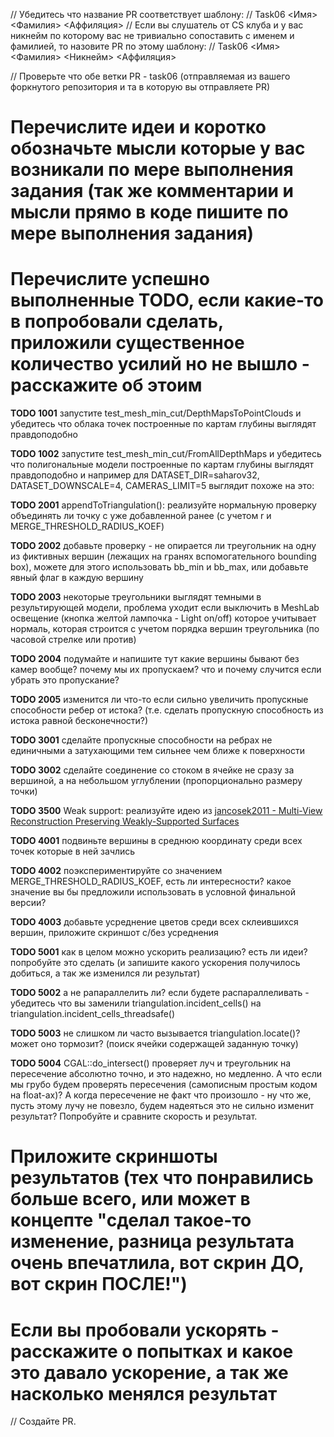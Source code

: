 // Убедитесь что название PR соответствует шаблону:
// Task06 <Имя> <Фамилия> <Аффиляция>
// Если вы слушатель от CS клуба и у вас никнейм по которому вас не тривиально сопоставить с именем и фамилией, то назовите PR по этому шаблону:
// Task06 <Имя> <Фамилия> <Никнейм> <Аффиляция>

// Проверьте что обе ветки PR - task06 (отправляемая из вашего форкнутого репозитория и та в которую вы отправляете PR)

# Перечислите идеи и коротко обозначьте мысли которые у вас возникали по мере выполнения задания (так же комментарии и мысли прямо в коде пишите по мере выполнения задания)

# Перечислите успешно выполненные TODO, если какие-то в попробовали сделать, приложили существенное количество усилий но не вышло - расскажите об этоим

**TODO 1001** запустите test_mesh_min_cut/DepthMapsToPointClouds и убедитесь что облака точек построенные по картам глубины выглядят правдоподобно

**TODO 1002** запустите test_mesh_min_cut/FromAllDepthMaps и убедитесь что полигональные модели построенные по картам глубины выглядят правдоподобно и например для DATASET_DIR=saharov32, DATASET_DOWNSCALE=4, CAMERAS_LIMIT=5 выглядит похоже на это:

**TODO 2001** appendToTriangulation(): реализуйте нормальную проверку объединять ли точку с уже добавленной ранее (с учетом r и MERGE_THRESHOLD_RADIUS_KOEF)

**TODO 2002** добавьте проверку - не опирается ли треугольник на одну из фиктивных вершин (лежащих на гранях вспомогательного bounding box), можете для этого использовать bb_min и bb_max, или добавьте явный флаг в каждую вершину

**TODO 2003** некоторые треугольники выглядят темными в результирующей модели, проблема уходит если выключить в MeshLab освещение (кнопка желтой лампочка - Light on/off) которое учитывает нормаль, которая строится с учетом порядка вершин треугольника (по часовой стрелке или против)

**TODO 2004** подумайте и напишите тут какие вершины бывают без камер вообще? почему мы их пропускаем? что и почему случится если убрать это пропускание?

**TODO 2005** изменится ли что-то если сильно увеличить пропускные способности ребер от истока? (т.е. сделать пропускную способность из истока равной бесконечности?)

**TODO 3001** сделайте пропускные способности на ребрах не единичными а затухающими тем сильнее чем ближе к поверхности

**TODO 3002** сделайте соединение со стоком в ячейке не сразу за вершиной, а на небольшом углублении (пропорционально размеру точки)

**TODO 3500** Weak support: реализуйте идею из [jancosek2011 - Multi-View Reconstruction Preserving Weakly-Supported Surfaces](https://compsciclub.ru/attachments/classes/file_XyLpDjLx/jancosek2011.pdf)

**TODO 4001** подвиньте вершины в среднюю координату среди всех точек которые в ней зачлись

**TODO 4002** поэкспериментируйте со значением MERGE_THRESHOLD_RADIUS_KOEF, есть ли интересности? какое значение вы бы предложили использовать в условной финальной версии?

**TODO 4003** добавьте усреднение цветов среди всех склеившихся вершин, приложите скриншот с/без усреднения

**TODO 5001** как в целом можно ускорить реализацию? есть ли идеи? попробуйте это сделать (и запишите какого ускорения получилось добиться, а так же изменился ли результат)

**TODO 5002** а не рапараллелить ли? если будете распараллеливать - убедитесь что вы заменили triangulation.incident_cells() на triangulation.incident_cells_threadsafe()

**TODO 5003** не слишком ли часто вызывается triangulation.locate()? может оно тормозит? (поиск ячейки содержащей заданную точку)

**TODO 5004** CGAL::do_intersect() проверяет луч и треугольник на пересечение абсолютно точно, и это надежно, но медленно. А что если мы грубо будем проверять пересечения (самописным простым кодом на float-ах)? А когда пересечение не факт что произошло - ну что же, пусть этому лучу не повезло, будем надеяться это не сильно изменит результат? Попробуйте и сравните скорость и результат.

# Приложите скриншоты результатов (тех что понравились больше всего, или может в концепте "сделал такое-то изменение, разница результата очень впечатлила, вот скрин ДО, вот скрин ПОСЛЕ!")

# Если вы пробовали ускорять - расскажите о попытках и какое это давало ускорение, а так же насколько менялся результат

// Создайте PR.
